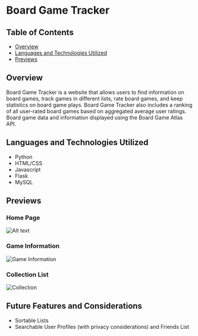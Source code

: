 # Board Game Tracker

## Table of Contents
* [Overview](#overview)
* [Languages and Technologies Utilized](#languages-and-technologies-utilized)
* [Previews](#previews)

## Overview
Board Game Tracker is a website that allows users to find information on board games, track games in different lists, rate board games, and keep statistics on board game plays. Board Game Tracker also includes a ranking of all user-rated board games based on aggregated average user ratings. Board game data and information displayed using the Board Game Atlas API.

## Languages and Technologies Utilized
* Python
* HTML/CSS
* Javascript
* Flask
* MySQL

## Previews
### Home Page
![Alt text](screenshot_home.png)

### Game Information
![Game Information](screenshot_gwt.png)

### Collection List
![Collection](screenshot_collection.png)

## Future Features and Considerations
* Sortable Lists
* Searchable User Profiles (with privacy considerations) and Friends List